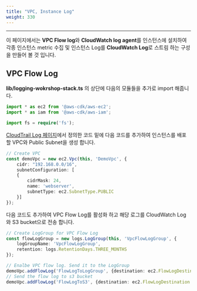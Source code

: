 ```yaml
---
title: "VPC, Instance Log"
weight: 330
---
```

***

이 페이지에서는 **VPC Flow log**와 **CloudWatch log agent**를 인스턴스에 설치하여 각종 인스턴스 metric 수집 및 인스턴스 Log를 **CloudWatch Log**로 스트림 하는 구성을 만들어 볼 것 입니다.

## VPC Flow Log
**lib/logging-wokrshop-stack.ts** 의 상단에 다음의 모듈들을 추가로 import 해줍니다.
```typescript
import * as ec2 from '@aws-cdk/aws-ec2';
import * as iam from '@aws-cdk/aws-iam';

import fs = require('fs');
```

[CloudTrail Log 페이지](../cloudtrail-log)에서 정의한 코드 밑에 다음 코드를 추가하여 인스턴스를 배포 할 VPC와 Public Subnet을 생성 합니다.

```typescript
// Create VPC
const demoVpc = new ec2.Vpc(this, 'DemoVpc', {
    cidr: "192.168.0.0/16",
    subnetConfiguration: [
    {
        cidrMask: 24,
        name: 'webserver',
        subnetType: ec2.SubnetType.PUBLIC
    }]
});
```

다음 코드도 추가하여 VPC Flow Log를 활성화 하고 해당 로그를 CloudWatch Log와 S3 bucket으로 전송 합니다.
```typescript
// Create LogGroup for VPC Flow Log
const flowLogGroup = new logs.LogGroup(this, 'VpcFlowLogGroup', {
    logGroupName: 'VpcFlowLogGroup',
    retention: logs.RetentionDays.THREE_MONTHS
});

// Enalbe VPC flow log. Send it to the LogGroup
demoVpc.addFlowLog('FlowLogToLogGroup', {destination: ec2.FlowLogDestination.toCloudWatchLogs(flowLogGroup)});
// Send the flow log to s3 bucket
demoVpc.addFlowLog('FlowLogToS3', {destination: ec2.FlowLogDestination.toS3(logBucket)});
```